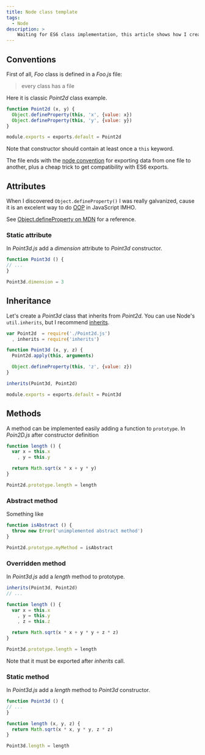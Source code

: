 ```yaml
---
title: Node class template
tags:
  - Node
description: >
    Waiting for ES6 class implementation, this article shows how I create an ES5 class with Node. Yes, you can transpile but I really don't like howbabel do it.
---
```


## Conventions

First of all, *Foo* class is defined in a *Foo.js* file:

> every class has a file

Here it is classic *Point2d* class example.

```js
function Point2d (x, y) {
  Object.defineProperty(this, 'x', {value: x})
  Object.defineProperty(this, 'y', {value: y})
}

module.exports = exports.default = Point2d
```

Note that constructor should contain at least once a `this` keyword.

The file ends with the [node convention][1] for exporting data from one
file to another, plus a cheap trick to get compatibility with ES6 exports.

## Attributes

When I discovered `Object.defineProperty()` I was really galvanized, cause it is an excelent way to do [OOP][2] in JavaScript IMHO.

See [Object.defineProperty on MDN][3] for a reference.

### Static attribute

In *Point3d.js* add a *dimension* attribute to *Point3d* constructor.

```js
function Point3d () {
// ...
}

Point3d.dimension = 3
```

## Inheritance

Let's create a *Point3d* class that inherits from *Point2d*.
You can use Node's `util.inherits`, but I recommend [inherits][4].

```js
var Point2d  = require('./Point2d.js')
  , inherits = require('inherits')

function Point3d (x, y, z) {
  Point2d.apply(this, arguments)

  Object.defineProperty(this, 'z', {value: z})
}

inherits(Point3d, Point2d)

module.exports = exports.default = Point3d
```

## Methods

A method can be implemented easily adding a function to `prototype`.
In *Poin2D.js* after constructor definition

```js
function length () {
  var x = this.x
    , y = this.y

  return Math.sqrt(x * x + y * y)
}

Point2d.prototype.length = length
```

### Abstract method

Something like

```js
function isAbstract () {
  throw new Error('unimplemented abstract method')
}

Point2d.prototype.myMethod = isAbstract
```

### Overridden method

In *Point3d.js* add a *length* method to prototype.

```js
inherits(Point3d, Point2d)
// ...

function length () {
  var x = this.x
    , y = this.y
    , z = this.z

  return Math.sqrt(x * x + y * y + z * z)
}

Point3d.prototype.length = length
```

Note that it must be exported after *inherits* call.

### Static method

In *Point3d.js* add a *length* method to *Point3d* constructor.

```js
function Point3d () {
// ...
}

function length (x, y, z) {
  return Math.sqrt(x * x, y * y, z * z)
}

Point3d.length = length
```

  [1]: http://nodejs.org/docs/latest/api/modules.html#modules_module_exports
  [2]: http://en.wikipedia.org/wiki/Object-oriented_programming
  [3]: https://developer.mozilla.org/en-US/docs/Web/JavaScript/Reference/Global_Objects/Object/defineProperty
  [4]: https://npmjs.org/package/inherits
